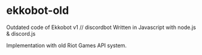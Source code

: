 # ekkobot-old
 Outdated code of Ekkobot v1 // discordbot 
 Written in Javascript with node.js & discord.js

 Implementation with old Riot Games API system.
